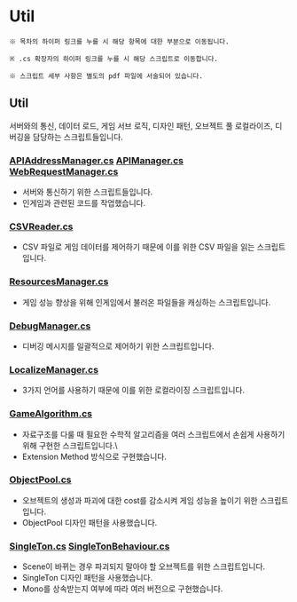 # Util
```
※ 목차의 하이퍼 링크를 누를 시 해당 항목에 대한 부분으로 이동됩니다.

※ .cs 확장자의 하이퍼 링크를 누를 시 해당 스크립트로 이동합니다.

※ 스크립트 세부 사항은 별도의 pdf 파일에 서술되어 있습니다.
```
## Util
서버와의 통신, 데이터 로드, 게임 서브 로직, 디자인 패턴, 오브젝트 풀
로컬라이즈, 디버깅을 담당하는 스크립트들입니다.

### [APIAddressManager.cs](https://github.com/TEN3T/Portfolio_MoonOfShadow_Client/blob/main/Util/APIAddressManager.cs)  [APIManager.cs](https://github.com/TEN3T/Portfolio_MoonOfShadow_Client/blob/main/Util/APIManager.cs)  [WebRequestManager.cs](https://github.com/TEN3T/Portfolio_MoonOfShadow_Client/blob/main/Util/WebRequestManager.cs)
* 서버와 통신하기 위한 스크립트들입니다.
* 인게임과 관련된 코드를 작업했습니다.

### [CSVReader.cs](https://github.com/TEN3T/Portfolio_MoonOfShadow_Client/blob/main/Util/CSVReader.cs)
* CSV 파일로 게임 데이터를 제어하기 때문에 이를 위한 CSV 파일을 읽는 스크립트입니다.

### [ResourcesManager.cs](https://github.com/TEN3T/Portfolio_MoonOfShadow_Client/blob/main/Util/ResourcesManager.cs)
* 게임 성능 향상을 위해 인게임에서 불러온 파일들을 캐싱하는 스크립트입니다.

### [DebugManager.cs](https://github.com/TEN3T/Portfolio_MoonOfShadow_Client/blob/main/Util/DebugManager.cs)
* 디버깅 메시지를 일괄적으로 제어하기 위한 스크립트입니다.

### [LocalizeManager.cs](https://github.com/TEN3T/Portfolio_MoonOfShadow_Client/blob/main/Util/LocalizeManager.cs)
* 3가지 언어를 사용하기 때문에 이를 위한 로컬라이징 스크립트입니다.

### [GameAlgorithm.cs](https://github.com/TEN3T/Portfolio_MoonOfShadow_Client/blob/main/Util/GameAlgorithm.cs)
* 자료구조를 다룰 때 필요한 수학적 알고리즘을 여러 스크립트에서 손쉽게 사용하기 위해 구현한 스크립트입니다.\
* Extension Method 방식으로 구현했습니다.

### [ObjectPool.cs](https://github.com/TEN3T/Portfolio_MoonOfShadow_Client/blob/main/Util/ObjectPool.cs)
* 오브젝트의 생성과 파괴에 대한 cost를 감소시켜 게임 성능을 높이기 위한 스크립트입니다.
* ObjectPool 디자인 패턴을 사용했습니다.

### [SingleTon.cs](https://github.com/TEN3T/Portfolio_MoonOfShadow_Client/blob/main/Util/SingleTon.cs)  [SingleTonBehaviour.cs](https://github.com/TEN3T/Portfolio_MoonOfShadow_Client/blob/main/Util/SingleTonBehaviour.cs)
* Scene이 바뀌는 경우 파괴되지 말아야 할 오브젝트를 위한 스크립트입니다.
* SingleTon 디자인 패턴을 사용했습니다.
* Mono를 상속받는지 여부에 따라 여러 버전으로 구현했습니다.
